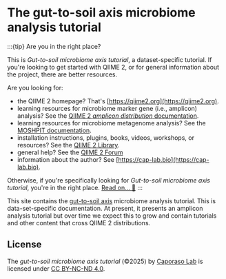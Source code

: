 # The gut-to-soil axis microbiome analysis tutorial

:::{tip} Are you in the right place?

This is *Gut-to-soil microbiome axis tutorial*, a dataset-specific tutorial.
If you're looking to get started with QIIME 2, or for general information about the project, there are better resources.

Are you looking for:
- the QIIME 2 homepage? That's [https://qiime2.org](https://qiime2.org).
- learning resources for microbiome marker gene (i.e., amplicon) analysis? See the [QIIME 2 *amplicon distribution* documentation](https://amplicon-docs.qiime2.org).
- learning resources for microbiome metagenome analysis? See the [MOSHPIT documentation](https://moshpit.qiime2.org).
- installation instructions, plugins, books, videos, workshops, or resources? See the [QIIME 2 Library](https://library.qiime2.org).
- general help? See the [QIIME 2 Forum](https://forum.qiime2.org)
- information about the author? See [https://cap-lab.bio](https://cap-lab.bio).

Otherwise, if you're specifically looking for *Gut-to-soil microbiome axis tutorial*, you're in the right place.
[Read on... 📖](#gut-to-soil-16S-tutorial)
:::

This site contains the [gut-to-soil axis](https://doi.org/10.1093/ismeco/ycaf089) microbiome analysis tutorial.
This is data-set-specific documentation.
At present, it presents an amplicon analysis tutorial but over time we expect this to grow and contain tutorials and other content that cross QIIME 2 distributions.

## License

The *gut-to-soil microbiome axis tutorial* (©2025) by [Caporaso Lab](https://cap-lab.bio) is licensed under [CC BY-NC-ND 4.0](https://creativecommons.org/licenses/by-nc-nd/4.0/deed.en).

